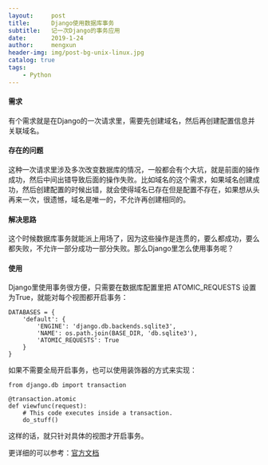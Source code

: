 ```yaml
---
layout:     post
title:      Django使用数据库事务
subtitle:   记一次Django的事务应用
date:       2019-1-24
author:     mengxun
header-img: img/post-bg-unix-linux.jpg
catalog: true
tags:
    - Python
---
```


#### 需求 

有个需求就是在Django的一次请求里，需要先创建域名，然后再创建配置信息并关联域名。

#### 存在的问题

这种一次请求里涉及多次改变数据库的情况，一般都会有个大坑，就是前面的操作成功，然后中间出错导致后面的操作失败。比如域名的这个需求，如果域名创建成功，然后创建配置的时候出错，就会使得域名已存在但是配置不存在，如果想从头再来一次，很遗憾，域名是唯一的，不允许再创建相同的。

#### 解决思路

这个时候数据库事务就能派上用场了，因为这些操作是连贯的，要么都成功，要么都失败，不允许一部分成功一部分失败。那么Django里怎么使用事务呢？

#### 使用

Django里使用事务很方便，只需要在数据库配置里把 ATOMIC_REQUESTS 设置为True，就能对每个视图都开启事务：

```
DATABASES = {
    'default': {
        'ENGINE': 'django.db.backends.sqlite3',
        'NAME': os.path.join(BASE_DIR, 'db.sqlite3'),
        'ATOMIC_REQUESTS': True
    }
}
```

如果不需要全局开启事务，也可以使用装饰器的方式来实现：

```
from django.db import transaction

@transaction.atomic
def viewfunc(request):
    # This code executes inside a transaction.
    do_stuff()
```

这样的话，就只针对具体的视图才开启事务。

更详细的可以参考：[官方文档](https://docs.djangoproject.com/en/1.11/topics/db/transactions/#tying-transactions-to-http-requests)
